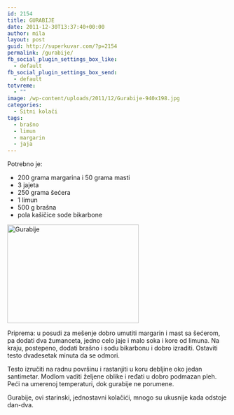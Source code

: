 ```yaml
---
id: 2154
title: GURABIJE
date: 2011-12-30T13:37:40+00:00
author: mila
layout: post
guid: http://superkuvar.com/?p=2154
permalink: /gurabije/
fb_social_plugin_settings_box_like:
  - default
fb_social_plugin_settings_box_send:
  - default
totvreme:
  - ""
image: /wp-content/uploads/2011/12/Gurabije-940x198.jpg
categories:
  - Sitni kolači
tags:
  - brašno
  - limun
  - margarin
  - jaja
---
```

Potrebno je:

  * 200 grama margarina i 50 grama masti
  * 3 jajeta
  * 250 grama šećera
  * 1 limun
  * 500 g brašna
  * pola kašičice sode bikarbone

<img class="alignnone size-medium wp-image-5484" src="//superkuvar.com/wp-content/uploads/2011/12/Gurabije-300x225.jpg" alt="Gurabije" width="300" height="225" /> 

Priprema: u posudi za mešenje dobro umutiti margarin i mast sa šećerom, pa dodati dva žumanceta, jedno celo jaje i malo soka i kore od limuna. Na kraju, postepeno, dodati brašno i sodu bikarbonu i dobro izraditi. Ostaviti testo dvadesetak minuta da se odmori.

Testo izručiti na radnu površinu i rastanjiti u koru debljine oko jedan santimetar. Modlom vaditi željene oblike i ređati u dobro podmazan pleh. Peći na umerenoj temperaturi, dok gurabije ne porumene.

Gurabije, ovi starinski, jednostavni kolačići, mnogo su ukusnije kada odstoje dan-dva.
